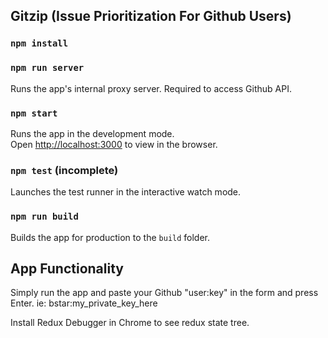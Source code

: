 ## Gitzip (Issue Prioritization For Github Users)

### `npm install`

### `npm run server`

Runs the app's internal proxy server.  Required to access Github API.

### `npm start`

Runs the app in the development mode.<br />
Open [http://localhost:3000](http://localhost:3000) to view in the browser.

### `npm test` (incomplete)

Launches the test runner in the interactive watch mode.<br />

### `npm run build`

Builds the app for production to the `build` folder.<br />

## App Functionality
Simply run the app and paste your Github "user:key" in the form and press Enter.  ie: bstar:my_private_key_here

Install Redux Debugger in Chrome to see redux state tree.